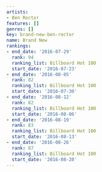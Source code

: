 ```yaml
---
artists:
- Ben Rector
features: []
genres: []
key: brand-new-ben-rector
name: Brand New
rankings:
- end_date: '2016-07-29'
  rank: 94
  ranking_list: Billboard Hot 100
  start_date: '2016-07-23'
- end_date: '2016-08-05'
  rank: 82
  ranking_list: Billboard Hot 100
  start_date: '2016-07-30'
- end_date: '2016-08-12'
  rank: 82
  ranking_list: Billboard Hot 100
  start_date: '2016-08-06'
- end_date: '2016-08-19'
  rank: 83
  ranking_list: Billboard Hot 100
  start_date: '2016-08-13'
- end_date: '2016-08-26'
  rank: 87
  ranking_list: Billboard Hot 100
  start_date: '2016-08-20'
---
```


